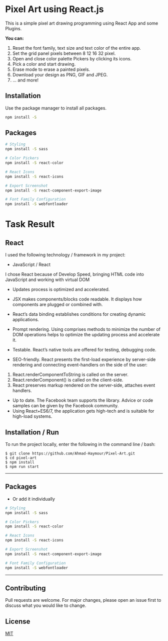 # Pixel Art using React.js
This is a simple pixel art drawing programming using React App and some Plugins.

**You can:**
1. Reset the font family, text size and text color of the entire app.
1. Set the grid panel pixels between 8 12 16 32 pixel.
1. Open and close color palette Pickers by clicking its icons.
1. Pick a color and start drawing.
1. Erase mode to erase a painted pixels.
1. Download your design as PNG, GIF and JPEG.
1. ... and more!

## Installation
<!-- Try it now => [Pixel Art](https://) to have some fun. -->

Use the package manager to install all packages.

```bash
npm install -S
```

## Packages

```bash
# Styling
npm install -S sass

# Color Pickers
npm install -S react-color

# React Icons
npm install -S react-icons

# Export Screenshot
npm install -S react-component-export-image

# Font Family Configuration
npm install -S webfontloader

```



# Task Result

## React

I used the following technology / framework in my project:

- JavaScript / React


I chose React because of Develop Speed, bringing HTML code into JavaScript and working with virtual DOM

- Updates process is optimized and accelerated.
- JSX makes components/blocks code readable. It displays how components are plugged or combined with.
- React’s data binding establishes conditions for creating dynamic applications.
- Prompt rendering. Using comprises methods to minimize the number of DOM operations helps to optimize the updating process and accelerate it.

- Testable. React’s native tools are offered for testing, debugging code.
- SEO-friendly. React presents the first-load experience by server-side rendering and connecting event-handlers on the side of the user:
1. React.renderComponentToString is called on the server.
2. React.renderComponent() is called on the client-side.
3. React preserves markup rendered on the server-side, attaches event handlers.
- Up to date. The Facebook team supports the library. Advice or code samples can be given by the Facebook community.
- Using React+ES6/7, the application gets high-tech and is suitable for high-load systems.


## Installation / Run


To run the project locally, enter the following in the command line / bash:

```console
$ git clone https://github.com/Ahmad-Haymour/Pixel-Art.git
$ cd pixel-art
$ npm install
$ npm run start
```
---

## Packages
* Or add it individually
```bash
# Styling
npm install -S sass

# Color Pickers
npm install -S react-color

# React Icons
npm install -S react-icons

# Export Screenshot
npm install -S react-component-export-image

# Font Family Configuration
npm install -S webfontloader

```



---

## Contributing
Pull requests are welcome. For major changes, please open an issue first
to discuss what you would like to change.

## License
[MIT](https://choosealicense.com/licenses/mit/)

